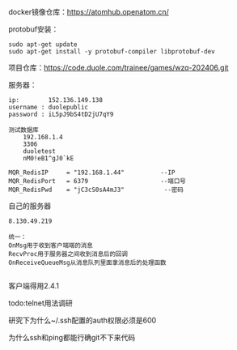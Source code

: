 docker镜像仓库：https://atomhub.openatom.cn/

protobuf安装：

~~~
sudo apt-get update
sudo apt-get install -y protobuf-compiler libprotobuf-dev
~~~

项目仓库：https://code.duole.com/trainee/games/wzq-202406.git

服务器：

~~~
ip:        152.136.149.138
username : duolepublic
password : iL5pJ9bS4tD2jU7qY9

测试数据库
	192.168.1.4
	3306
	duoletest
	nM0!eB1^gJ0`kE

MQR_RedisIP     = "192.168.1.44"          --IP
MQR_RedisPort   = 6379                    --端口号
MQR_RedisPwd    = "jC3cS0sA4mJ3"           --密码
~~~

自己的服务器

~~~
8.130.49.219
~~~

~~~
统一：
OnMsg用于收到客户端端的消息
RecvProc用于服务器之间收到消息后的回调
OnReceiveQueueMsg从消息队列里面拿消息后的处理函数


~~~

客户端得用2.4.1

todo:telnet用法调研

研究下为什么~/.ssh配置的auth权限必须是600

为什么ssh和ping都能行确git不下来代码
